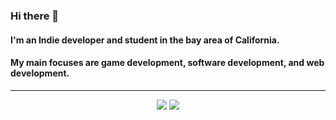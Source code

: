 ### Hi there 👋

#### I'm an Indie developer and student in the bay area of California. 
#### My main focuses are game development, software development, and web development. 

---

<p align="center">
  <img src="https://github-readme-stats.vercel.app/api/top-langs?username=reactivepeakstudios&theme=dark">
  <img src="https://github-readme-stats.vercel.app/api?username=reactivepeakstudios&theme=dark">
</p>
